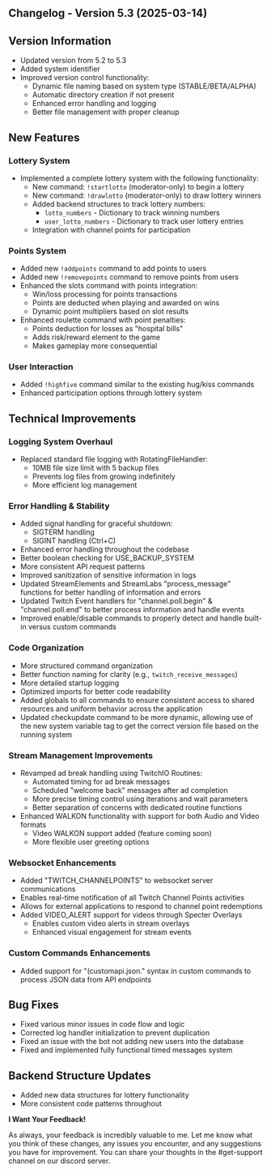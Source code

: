 ## Changelog - Version 5.3 (2025-03-14)

## Version Information
- Updated version from 5.2 to 5.3
- Added system identifier
- Improved version control functionality:
  - Dynamic file naming based on system type (STABLE/BETA/ALPHA)
  - Automatic directory creation if not present
  - Enhanced error handling and logging
  - Better file management with proper cleanup

## New Features
### Lottery System
- Implemented a complete lottery system with the following functionality:
  - New command: `!startlotto` (moderator-only) to begin a lottery
  - New command: `!drawlotto` (moderator-only) to draw lottery winners
  - Added backend structures to track lottery numbers:
    - `lotto_numbers` - Dictionary to track winning numbers
    - `user_lotto_numbers` - Dictionary to track user lottery entries
  - Integration with channel points for participation

### Points System
- Added new `!addpoints` command to add points to users
- Added new `!removepoints` command to remove points from users
- Enhanced the slots command with points integration:
  - Win/loss processing for points transactions
  - Points are deducted when playing and awarded on wins
  - Dynamic point multipliers based on slot results
- Enhanced roulette command with point penalties:
  - Points deduction for losses as "hospital bills" 
  - Adds risk/reward element to the game
  - Makes gameplay more consequential

### User Interaction
- Added `!highfive` command similar to the existing hug/kiss commands
- Enhanced participation options through lottery system

## Technical Improvements
### Logging System Overhaul
- Replaced standard file logging with RotatingFileHandler:
  - 10MB file size limit with 5 backup files
  - Prevents log files from growing indefinitely
  - More efficient log management

### Error Handling & Stability
- Added signal handling for graceful shutdown:
  - SIGTERM handling
  - SIGINT handling (Ctrl+C)
- Enhanced error handling throughout the codebase
- Better boolean checking for USE_BACKUP_SYSTEM
- More consistent API request patterns
- Improved sanitization of sensitive information in logs
- Updated StreamElements and StreamLabs "process_message" functions for better handling of information and errors
- Updated Twitch Event handlers for "channel.poll.begin" & "channel.poll.end" to better process information and handle events
- Improved enable/disable commands to properly detect and handle built-in versus custom commands

### Code Organization
- More structured command organization
- Better function naming for clarity (e.g., `twitch_receive_messages`)
- More detailed startup logging
- Optimized imports for better code readability
- Added globals to all commands to ensure consistent access to shared resources and uniform behavior across the application
- Updated checkupdate command to be more dynamic, allowing use of the new system variable tag to get the correct version file based on the running system

### Stream Management Improvements
- Revamped ad break handling using TwitchIO Routines:
  - Automated timing for ad break messages
  - Scheduled "welcome back" messages after ad completion
  - More precise timing control using iterations and wait parameters
  - Better separation of concerns with dedicated routine functions
- Enhanced WALKON functionality with support for both Audio and Video formats
  - Video WALKON support added (feature coming soon)
  - More flexible user greeting options

### Websocket Enhancements
- Added "TWITCH_CHANNELPOINTS" to websocket server communications
- Enables real-time notification of all Twitch Channel Points activities
- Allows for external applications to respond to channel point redemptions
- Added VIDEO_ALERT support for videos through Specter Overlays
  - Enables custom video alerts in stream overlays
  - Enhanced visual engagement for stream events

### Custom Commands Enhancements
- Added support for "(customapi.json." syntax in custom commands to process JSON data from API endpoints

## Bug Fixes
- Fixed various minor issues in code flow and logic
- Corrected log handler initialization to prevent duplication
- Fixed an issue with the bot not adding new users into the database
- Fixed and implemented fully functional timed messages system

## Backend Structure Updates
- Added new data structures for lottery functionality
- More consistent code patterns throughout

**I Want Your Feedback!**

As always, your feedback is incredibly valuable to me. Let me know what you think of these changes, any issues you encounter, and any suggestions you have for improvement. You can share your thoughts in the #get-support channel on our discord server.
